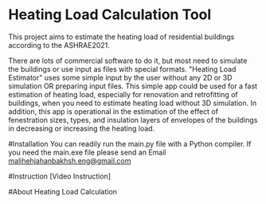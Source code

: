 # Heating Load Calculation Tool

This project aims to estimate the heating load of residential buildings according to the ASHRAE2021.

There are lots of commercial software to do it, but most need to simulate the buildings or use input as files with special formats.
"Heating Load Estimator" uses some simple input by the user without any 2D or 3D simulation OR preparing input files. This simple app could be used for a fast estimation of heating load, especially for renovation and retrofitting of buildings, when you need to estimate heating load without 3D simulation.
In addition, this app is operational in the estimation of the effect of fenestration sizes, types, and insulation layers of envelopes of the buildings in decreasing or increasing the heating load.

#Installation
You can readily run the main.py file with a Python compiler. If you need the main.exe file please send an Email malihehjahanbakhsh.eng@gmail.com

#Instruction
[Video Instruction] 

#About Heating Load Calculation




